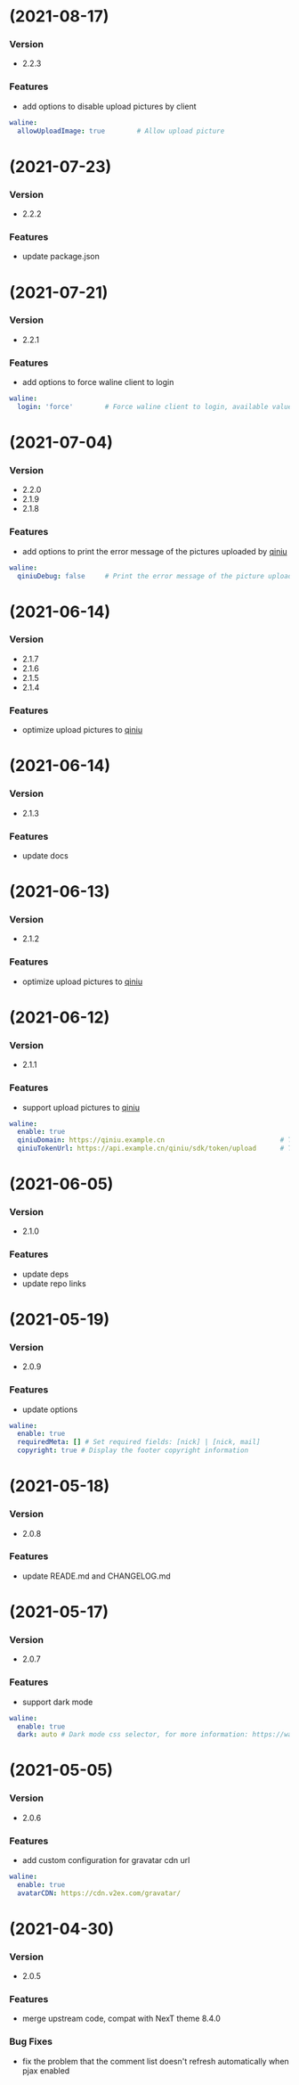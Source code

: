 # (2021-08-17)

### Version

- 2.2.3

### Features

- add options to disable upload pictures by client

``` yml
waline:
  allowUploadImage: true        # Allow upload picture
```

# (2021-07-23)

### Version

- 2.2.2

### Features

- update package.json

# (2021-07-21)

### Version

- 2.2.1

### Features

- add options to force waline client to login

``` yml
waline:
  login: 'force'        # Force waline client to login, available value: force
```

# (2021-07-04)

### Version

- 2.2.0
- 2.1.9
- 2.1.8

### Features

- add options to print the error message of the pictures uploaded by [qiniu](https://www.qiniu.com)

``` yml
waline:
  qiniuDebug: false     # Print the error message of the picture uploaded by qiniu
```

# (2021-06-14)

### Version

- 2.1.7
- 2.1.6
- 2.1.5
- 2.1.4

### Features

- optimize upload pictures to [qiniu](https://www.qiniu.com)

# (2021-06-14)

### Version

- 2.1.3

### Features

- update docs

# (2021-06-13)

### Version

- 2.1.2

### Features

- optimize upload pictures to [qiniu](https://www.qiniu.com)

# (2021-06-12)

### Version

- 2.1.1

### Features

- support upload pictures to [qiniu](https://www.qiniu.com)

``` yml
waline:
  enable: true
  qiniuDomain: https://qiniu.example.cn                             # The custom domain for qiniu
  qiniuTokenUrl: https://api.example.cn/qiniu/sdk/token/upload      # The api to get qiniu upload token
```

# (2021-06-05)

### Version

- 2.1.0

### Features

- update deps
- update repo links

# (2021-05-19)

### Version

- 2.0.9

### Features

- update options

``` yml
waline:
  enable: true
  requiredMeta: [] # Set required fields: [nick] | [nick, mail]
  copyright: true # Display the footer copyright information
```

# (2021-05-18)

### Version

- 2.0.8

### Features

- update READE.md and CHANGELOG.md

# (2021-05-17)

### Version

- 2.0.7

### Features

- support dark mode

``` yml
waline:
  enable: true
  dark: auto # Dark mode css selector, for more information: https://waline.js.org/client/basic.html#dark
```

# (2021-05-05)

### Version

- 2.0.6

### Features

- add custom configuration for gravatar cdn url

``` yml
waline:
  enable: true
  avatarCDN: https://cdn.v2ex.com/gravatar/
```

# (2021-04-30)

### Version

- 2.0.5

### Features

- merge upstream code, compat with NexT theme 8.4.0

### Bug Fixes

- fix the problem that the comment list doesn't refresh automatically when pjax enabled
